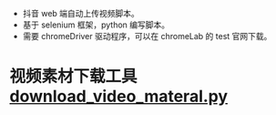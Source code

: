 - 抖音 web 端自动上传视频脚本。
- 基于 selenium 框架，python 编写脚本。
- 需要 chromeDriver 驱动程序，可以在 chromeLab 的 test 官网下载。


# 视频素材下载工具[download_video_materal.py](download_video_materal.py)
